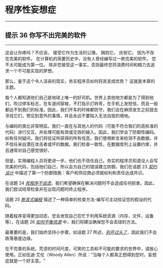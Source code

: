 # 程序性妄想症
<!-- 2020.03.28 -->

---
## 提示 36 你写不出完美的软件
---

这会让你疼吗？不应该。 接受它作为生活的公理。 拥抱它。 庆祝它。 因为不存在完美的软件。 在计算机的简要历史中，没有人曾经编写过一款完美的软件。 您不太可能成为第一位。 除非您接受这一事实，否则最终您将浪费时间和精力去追求一个不可能实现的梦想。

那么，鉴于这个令人沮丧的现实，务实程序员如何将其变成优势？ 这就是本章的主题。

每个人都知道他们自己是地球上唯一的好司机。世界上其他地方都是为了得到他们，吹过停车标志，在车道间穿梭，不打指示灯转弯，在手机上发短信，而且一般都达不到我们的标准。因此，我们开车的时候都防守。我们会在麻烦发生之前就去寻找它们，预见到意外的事情，并且永远不要陷入无法自拔的境地。

与编码的类比非常明显。我们一直在与其他人的代码（可能不符合我们的高标准的代码）进行交互，并处理可能有效或无效的输入。因此，我们学会了防御性编码。如有任何疑问，我们将验证所获得的所有信息。我们使用断言来检测不良数据，并不信任来自潜在攻击者或坏的数据。我们检查一致性，在数据库列上设置约束，并且通常对自己感觉很好。

但是，实用编程人员将更进一步。他们也不信任自己。务实的程序员知道没人会写完美的代码，包括他们自己，所以会为自己的错误建立防御。我们在话题 23 [_契约设计_](./契约设计.md) 中描述了第一个防御措施：客户和供应商必须就权利和责任达成共识。

在话题 24 [_死程序不说谎_](./死程序不说谎.md)，我们希望确保在解决问题时不会造成任何损害。因此，我们尝试经常检查并在出现问题时终止程序。

话题 25 [_断言式编程_](./断言式编程.md) 描述了一种简单的检查方法-编写可主动验证您的假设的代码。

随着程序变得更加动态，您会发现自己在忙于利用系统资源（内存，文件，设备等）。在话题 26 [_如何平衡资源_](./如何平衡资源.md) 中，我们将建议确保您不会丢球的方法。

最重要的是，我们始终坚持小步骤，如话题 27 所述，[_别开过头了_](./别开过头了.md)，因此我们不会跌落悬崖边缘。

在不完善的系统，荒谬的时间尺度，可笑的工具和不可能的要求的世界中，请放心使用。正如伍迪·艾伦（Woody Allen）所说：“当每个人都真正想得到您时，妄想症就是一个好主意。"
